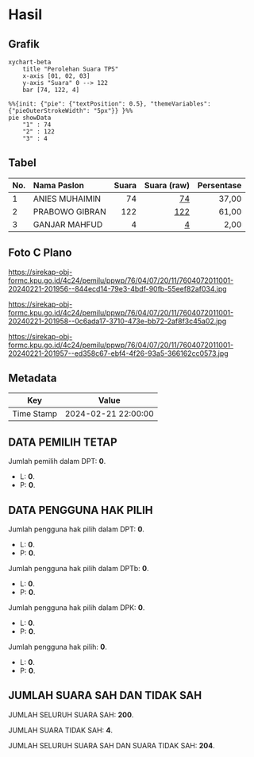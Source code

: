 # Hasil

## Grafik

```mermaid
xychart-beta
    title "Perolehan Suara TPS"
    x-axis [01, 02, 03]
    y-axis "Suara" 0 --> 122
    bar [74, 122, 4]
```

```mermaid
%%{init: {"pie": {"textPosition": 0.5}, "themeVariables": {"pieOuterStrokeWidth": "5px"}} }%%
pie showData
    "1" : 74
    "2" : 122
    "3" : 4
```

## Tabel

| No. | Nama Paslon    | Suara | Suara (raw) | Persentase |
|:--- |:-------------- | -----:| -----------:| ----------:|
| 1   | ANIES MUHAIMIN | 74    | [74][p-1]   | 37,00      |
| 2   | PRABOWO GIBRAN | 122   | [122][p-2]  | 61,00      |
| 3   | GANJAR MAHFUD  | 4     | [4][p-3]    | 2,00       |


[p-1]: https://github.com/gigit-pemilu/pemilu-2024-76-sulawesi-barat/blob/main/pilpres/hitung-suara/sub/76-sulawesi-barat/sub/04-polewali-mandar/sub/07-tapango/sub/2011-tuttula/sub/001-tps/sub/paslon-1.txt
[p-2]: https://github.com/gigit-pemilu/pemilu-2024-76-sulawesi-barat/blob/main/pilpres/hitung-suara/sub/76-sulawesi-barat/sub/04-polewali-mandar/sub/07-tapango/sub/2011-tuttula/sub/001-tps/sub/paslon-2.txt
[p-3]: https://github.com/gigit-pemilu/pemilu-2024-76-sulawesi-barat/blob/main/pilpres/hitung-suara/sub/76-sulawesi-barat/sub/04-polewali-mandar/sub/07-tapango/sub/2011-tuttula/sub/001-tps/sub/paslon-3.txt

## Foto C Plano

https://sirekap-obj-formc.kpu.go.id/4c24/pemilu/ppwp/76/04/07/20/11/7604072011001-20240221-201956--844ecd14-79e3-4bdf-90fb-55eef82af034.jpg

https://sirekap-obj-formc.kpu.go.id/4c24/pemilu/ppwp/76/04/07/20/11/7604072011001-20240221-201958--0c6ada17-3710-473e-bb72-2af8f3c45a02.jpg

https://sirekap-obj-formc.kpu.go.id/4c24/pemilu/ppwp/76/04/07/20/11/7604072011001-20240221-201957--ed358c67-ebf4-4f26-93a5-366162cc0573.jpg


## Metadata

| Key        | Value               |
| ---------- | ------------------- |
| Time Stamp | 2024-02-21 22:00:00 |


## DATA PEMILIH TETAP

Jumlah pemilih dalam DPT: **0**.
 * L: **0**.
 * P: **0**.

## DATA PENGGUNA HAK PILIH

Jumlah pengguna hak pilih dalam DPT: **0**.
 * L: **0**.
 * P: **0**.

Jumlah pengguna hak pilih dalam DPTb: **0**.
 * L: **0**.
 * P: **0**.

Jumlah pengguna hak pilih dalam DPK: **0**.
 * L: **0**.
 * P: **0**.

Jumlah pengguna hak pilih: **0**.
 * L: **0**.
 * P: **0**.

## JUMLAH SUARA SAH DAN TIDAK SAH

JUMLAH SELURUH SUARA SAH: **200**.

JUMLAH SUARA TIDAK SAH: **4**.

JUMLAH SELURUH SUARA SAH DAN SUARA TIDAK SAH: **204**.


